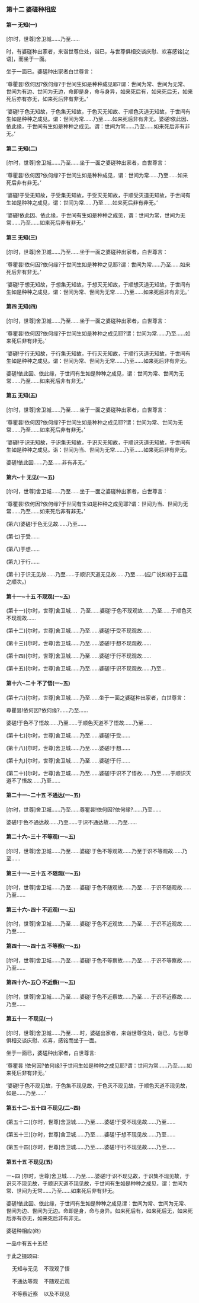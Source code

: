 ### 第十二 婆磋种相应

#### 第一 无知(一) <a name="33_1"></a>

[尔时，世尊]舍卫城……乃至……

时，有婆磋种出家者，来诣世尊住处，诣已，与世尊俱相交谈庆慰、欢喜感铭[之语]，而坐于一面。

坐于一面已。婆磋种出家者白世尊言：

‘尊瞿昙!依何因?依何缘?于世间生如是种种成见耶?谓：世间为常、世间为无常、世间为有边、世间为无边，命即是身，命与身异，如来死后有，如来死后无，如来死后亦有亦无，如来死后非有非无。’

‘婆磋!于色无知故，于色集无知故，于色灭无知故、于顺色灭道无知故，于世间有生如是种种之成见。谓：世间为常……乃至……如来死后非有非无。婆磋!依此因、依此缘，于世间有生如是种种之成见。谓：世间为常……乃至……如来死后非有非无。’

#### 第二 无知(二) <a name="33_2"></a>

[尔时，世尊]舍卫城……乃至……坐于一面之婆磋种出家者，白世尊言：

‘尊瞿昙!依何因?依何缘?于世间生如是种种成见，谓：世间为常……乃至……如来死后非有非无。’

‘婆磋!于受无知故，于受集无知故，于受灭无知故，于顺受灭道无知故，于世间有生如是种种之成见，谓：世间为常……乃至……如来死后非有非无。’

‘婆磋!依此因、依此缘，于世间有生如是种种之成见，谓：世间为常，世间为无常……乃至……如来死后非有非无。’

#### 第三 无知(三) <a name="33_3"></a>

[尔时，世尊]舍卫城……乃至……坐于一面之婆磋种出家者，白世尊言：

‘尊瞿昙!依何因?依何缘?于世间生如是种种之见耶?谓：世间为常……乃至……如来死后非有非无。’

‘婆磋!于想无知故，于想集无知故，于想灭无知故，于顺想灭道无知故，于世间有生如是种种之成见，谓：世间为常、世间为无常……乃至……如来死后非有非无。’

#### 第四 无知(四) <a name="33_4"></a>

[尔时，世尊]舍卫城……乃至……坐于一面之婆磋种出家者，白世尊言：

‘尊瞿昙!依何因?依何缘?于世间生如是种种之成见耶?谓：世间为常……乃至……如来死后非有非无。’

‘婆磋!于行无知故，于行集无知故，于行灭无知故，于顺行灭道无知故，于世间有生如是种种之成见。谓：世间为常、世间为无常……乃至……如来死后非有非无。

婆磋!依此因、依此缘，于世间有生如是种种之成见，谓：世间为常、世间为无常……乃至……如来死后非有非无。’

#### 第五 无知(五) <a name="33_5"></a>

[尔时，世尊]舍卫城……乃至……坐于一面之婆磋种出家者，白世尊言：

‘尊瞿昙!依何因?依何缘?于世间生如是种种之成见耶?谓：世间为常、世间为无常……乃至……如来死后非有非无。’

‘婆磋!于识无知故，于识集无知故，于识灭无知故，于顺识灭道无知故，于世间有生如是种种之成见。诣：世间为当、世间为无常……乃至……如来死后非有非无。

婆磋!依此因……乃至……非有非无。’

#### 第六~十 无见(一~五) <a name="33_6"></a>

[尔时，世尊]舍卫城……乃至……坐于一面之婆磋种出家者，白世尊言：

‘尊瞿昙!依何因?依何缘?于世间有生如是种种之成见耶?谓：世间为当、世间为无常……乃至……如来死后非有非无。’

(第六)婆磋!于色无见故……乃至……

(第七)于受……

(第八)于想……

(第九)于行……

(第十)于识无见故……乃至……于顺识灭道无见故……乃至……(应广说如初于五蕴之顺次。)

#### 第十一~十五 不现观(一~五) <a name="33_11"></a>

(第十一)[尔时，世尊]舍卫城…．乃至……婆磋!于色不现观故……乃至……于顺色灭不现观故……

(第十二)[尔时，世尊]舍卫城……乃至……婆磋!于受不现观故……

(第十三)[尔时，世尊]舍卫城……乃至……婆磋!于想不现观故……

(第十四)[尔时，世尊]舍卫城……乃至……婆磋!于行不现观故……

(第十五)[尔时，世尊]舍卫城……乃至……婆磋!于识不现观故……乃至…

#### 第十六~二十 不了悟(一~五) <a name="33_16"></a>

(第十六)[尔时，世尊]舍卫城……乃至……坐于一面之婆磋种出家者，白世尊言：

尊瞿昙!依何因?依何缘?……乃至……

婆磋!于色不了悟故……乃至……于顺色灭道不了悟故……乃至……

(第十七)[尔时，世尊]舍卫城……乃至……婆磋!于受……

(第十八)[尔时，世尊]舍卫城……乃至……婆磋!于想……

(第十九)[尔时，世尊]舍卫城……乃至……婆磋!于行……

(第二十)[尔时，世尊]舍卫城……乃至……婆磋!于识不了悟故……乃至……于顺识灭道不了悟故……乃至……

#### 第二十一~二十五 不通达(一~五) <a name="33_21"></a>

[尔时，世尊]舍卫城……乃至……尊瞿昙!依何因?依何缘?……乃至……

婆磋!于色不通达故……乃至……于识不通达故……乃至……

#### 第二十六~三十 不等观(一~五) <a name="33_26"></a>

[尔时，世尊]舍卫城……乃至……婆磋!于色不等观故……乃至于识不等观故……乃至……

#### 第三十一~三十五 不随观(一~五) <a name="33_31"></a>

[尔时，世尊]舍卫城……乃至……婆磋!于色不随观故……乃至……于识不随观故……乃至……

#### 第三十六~四十 不近观(一~五) <a name="33_36"></a>

[尔时，世尊]舍卫城……乃至……婆磋!于色不近观故……乃至……于识不近观故……乃至……

#### 第四十一~四十五 不等察(一~五) <a name="33_41"></a>

[尔时，世尊]舍卫城……乃至……婆磋!于色不等察故……乃至……于识不等察故……乃至……

#### 第四十六~五〇 不近察(一~五) <a name="33_46"></a>

[尔时，世尊]舍卫城……乃至……婆磋!于色不近察故……乃至……于识不近察故……乃至……

#### 第五十一 不现见(一) <a name="33_51"></a>

[尔时，世尊]舍卫城……乃至……时，婆磋出家者，来诣世尊住处，诣已，与世尊俱相交谈庆慰、欢喜，感铭而坐于一面。

坐于一面已，婆磋种出家者，白世尊言:

‘尊瞿昙 !依何因?依何缘?于世间生如是种种之成见耶?谓：世间为常……乃至……如来死后非有非无。’

‘婆磋!于色不现见故，于色集不现见故，于色灭不现见故，于顺色灭道不现见故，如是……乃至……’

#### 第五十二~五十四 不现见(二~四) <a name="33_52"></a>

(第五十二)[尔时，世尊]舍卫城……乃至……婆磋!于受不现见故……乃至……

(第五十三)[尔时，世尊]舍卫城……乃至……婆磋!于想不现见故……乃至……

(第五十四)[尔时，世尊]舍卫城……乃至……婆磋!于行不现见故……乃至……

#### 第五十五 不现见(五) <a name="33_55"></a>

一~四 [尔时，世尊]舍卫城……乃至……婆磋!于识不现见故，于识集不现见故，于识灭不现见故，于顺识灭道不现见故，于世间有生如是种种之成见，谓：世间为常、世间为无常……乃至……如来死后非有非无。

婆磋!依此因、依此缘，于世间有生如是种种之成见谓：世间为常、世间为无常、世间为边、世间为无边。命即是身，命与身异。如来死后有，如来死后无，如来死后亦有亦无，如来死后非有非无。

婆磋种相应(终)

一品中有五十五经

于此之摄颂曰:

&nbsp;&nbsp;&nbsp;&nbsp;无知与无见&nbsp;&nbsp;&nbsp;&nbsp;不现观了悟

&nbsp;&nbsp;&nbsp;&nbsp;不通达等观&nbsp;&nbsp;&nbsp;&nbsp;不随观近观

&nbsp;&nbsp;&nbsp;&nbsp;不等察近察&nbsp;&nbsp;&nbsp;&nbsp;以及不现见